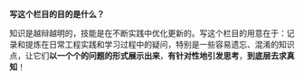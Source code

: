 **写这个栏目的目的是什么？**

知识是越辩越明的，技能是在不断实践中优化更新的。写这个栏目的用意在于：记录和提炼在日常工程实践和学习过程中的疑问，特别是一些容易遗忘、混淆的知识点，让它们**以一个个的问题的形式展示出来**，**有针对性地引发思考**，**到底层去求真知**！

